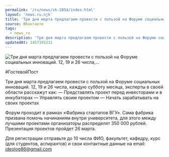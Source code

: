 ```yaml
---
permalink: '/ru/news/vk-2854/index.html'
layout: 'news.ru.njk'
title: 'Три дня марта предлагаем провести с пользой на Форуме социальных инноваций. 12, 19 и 26 числа,'
source: ВКонтакте
tags:
  - news_ru
description: 'Три дня марта предлагаем провести с пользой на Форуме социальных инноваций. 12, 19 и 26 числа,…'
updatedAt: 1457191231
---
```

![Три дня марта предлагаем провести с пользой на Форуме социальных инноваций. 12, 19 и 26 числа,…](https://sun9-24.userapi.com/impf/c633718/v633718795/1abf8/E9-Kv4PVipk.jpg?size=1280x530&quality=96&sign=045e881b43373b97b3e4e50a30c642d4&c_uniq_tag=eCqKlG1ydp7G0tfI9rPTiHM8kF7R_D8xQCRIr2y2HCA&type=album)

#ГостевойПост

Три дня марта предлагаем провести с пользой на Форуме социальных инноваций. 12, 19 и 26 числа, каждую субботу месяца, эксперты в своей области расскажут как:
— Представлять проект перед инвесторами и в инкубаторах
— Управлять своим проектом
— Начать зарабатывать на своих проектах

Форум проходит в рамках «Фабрика стартапов ВГУ». Сама фабрика призвана помочь начинаниям внутри университета, для этого между лучшими проектами организаторы распределят 350 000 рублей. Презентация проектов пройдет 26 марта.

Для регистрации отправьте до 10 числа ФИО, факультет, кафедру, курс (для студентов, аспирантов) и свои контактные данные на email: ideolog86@gmail.com
